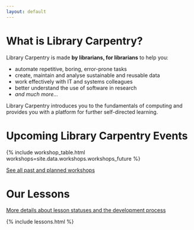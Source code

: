 ```yaml
---
layout: default
---
```


# What is Library Carpentry?

Library Carpentry is made **by librarians, for librarians** to help
you:

- automate repetitive, boring, error-prone tasks
- create, maintain and analyse sustainable and reusable data
- work effectively with IT and systems colleagues
- better understand the use of software in research
- *and much more…*

Library Carpentry introduces you to the fundamentals of computing and provides you with a platform for further self-directed learning.

# Upcoming Library Carpentry Events

{% include workshop_table.html workshops=site.data.workshops.workshops_future %}

[See all past and planned workshops](/workshops)

# Our Lessons

[More details about lesson statuses and the development process](/lessons/)

{% include lessons.html %}
